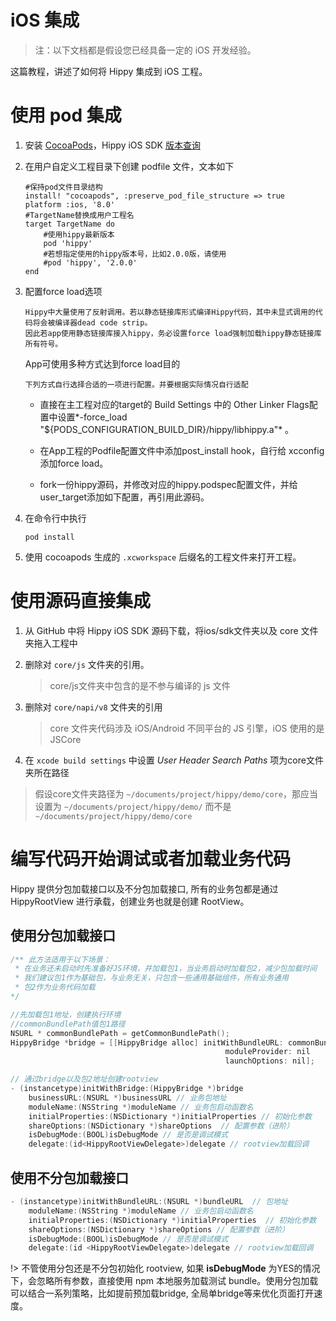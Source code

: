 # iOS 集成

>注：以下文档都是假设您已经具备一定的 iOS 开发经验。

这篇教程，讲述了如何将 Hippy 集成到 iOS 工程。

# 使用 pod 集成

1. 安装 [CocoaPods](https://cocoapods.org/)，Hippy iOS SDK [版本查询](https://cocoapods.org/pods/hippy)

2. 在用户自定义工程目录下创建 podfile 文件，文本如下

    ```text
    #保持pod文件目录结构
    install! "cocoapods", :preserve_pod_file_structure => true
    platform :ios, '8.0'
    #TargetName替换成用户工程名
    target TargetName do
        #使用hippy最新版本
        pod 'hippy'
        #若想指定使用的hippy版本号，比如2.0.0版，请使用
        #pod 'hippy', '2.0.0'
    end
    ```

3. 配置force load选项

    ```text
    Hippy中大量使用了反射调用。若以静态链接库形式编译Hippy代码，其中未显式调用的代码将会被编译器dead code strip。
    因此若app使用静态链接库接入hippy，务必设置force load强制加载hippy静态链接库所有符号。
    ```

    App可使用多种方式达到force load目的

    ```text
    下列方式自行选择合适的一项进行配置。并要根据实际情况自行适配
    ```
    
    * 直接在主工程对应的target的 Build Settings 中的 Other Linker Flags配置中设置*-force_load "${PODS_CONFIGURATION_BUILD_DIR}/hippy/libhippy.a"* 。

    * 在App工程的Podfile配置文件中添加post_install hook，自行给 xcconfig 添加force load。

    * fork一份hippy源码，并修改对应的hippy.podspec配置文件，并给user_target添加如下配置，再引用此源码。

4. 在命令行中执行

    ```text
    pod install
    ```

5. 使用 cocoapods 生成的 `.xcworkspace` 后缀名的工程文件来打开工程。

# 使用源码直接集成

1. 从 GitHub 中将 Hippy iOS SDK 源码下载，将ios/sdk文件夹以及 core 文件夹拖入工程中

2. 删除对 `core/js` 文件夹的引用。

   > core/js文件夹中包含的是不参与编译的 js 文件

3. 删除对 `core/napi/v8` 文件夹的引用

   > core 文件夹代码涉及 iOS/Android 不同平台的 JS 引擎，iOS 使用的是 JSCore

4. 在 `xcode build settings` 中设置 *User Header Search Paths* 项为core文件夹所在路径

 > 假设core文件夹路径为 `~/documents/project/hippy/demo/core`，那应当设置为 `~/documents/project/hippy/demo/` 而不是 `~/documents/project/hippy/demo/core`

# 编写代码开始调试或者加载业务代码

Hippy 提供分包加载接口以及不分包加载接口, 所有的业务包都是通过 HippyRootView 进行承载，创建业务也就是创建 RootView。

## 使用分包加载接口

``` objectivec
/** 此方法适用于以下场景：
 * 在业务还未启动时先准备好JS环境，并加载包1，当业务启动时加载包2，减少包加载时间
 * 我们建议包1作为基础包，与业务无关，只包含一些通用基础组件，所有业务通用
 * 包2作为业务代码加载
*/

//先加载包1地址，创建执行环境
//commonBundlePath值包1路径
NSURL * commonBundlePath = getCommonBundlePath();
HippyBridge *bridge = [[HippyBridge alloc] initWithBundleURL: commonBundlePath
                                                moduleProvider: nil
                                                launchOptions: nil];

// 通过bridge以及包2地址创建rootview
- (instancetype)initWithBridge:(HippyBridge *)bridge  
    businessURL:(NSURL *)businessURL // 业务包地址
    moduleName:(NSString *)moduleName // 业务包启动函数名
    initialProperties:(NSDictionary *)initialProperties // 初始化参数
    shareOptions:(NSDictionary *)shareOptions  // 配置参数（进阶）
    isDebugMode:(BOOL)isDebugMode // 是否是调试模式
    delegate:(id<HippyRootViewDelegate>)delegate // rootview加载回调

```

## 使用不分包加载接口

``` objectivec
- (instancetype)initWithBundleURL:(NSURL *)bundleURL  // 包地址
    moduleName:(NSString *)moduleName // 业务包启动函数名
    initialProperties:(NSDictionary *)initialProperties  // 初始化参数
    shareOptions:(NSDictionary *)shareOptions // 配置参数（进阶）
    isDebugMode:(BOOL)isDebugMode // 是否是调试模式
    delegate:(id <HippyRootViewDelegate>)delegate // rootview加载回调
```

!> 不管使用分包还是不分包初始化 rootview, 如果 **isDebugMode** 为YES的情况下，会忽略所有参数，直接使用 npm 本地服务加载测试 bundle。使用分包加载可以结合一系列策略，比如提前预加载bridge, 全局单bridge等来优化页面打开速度。
